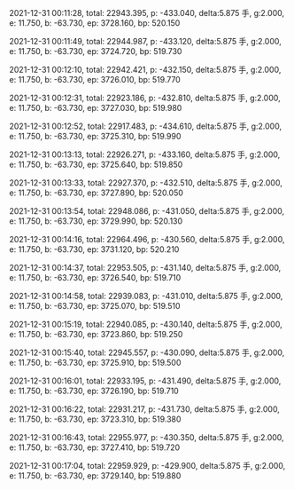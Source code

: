 2021-12-31 00:11:28, total: 22943.395, p: -433.040, delta:5.875 手, g:2.000, e: 11.750, b: -63.730, ep: 3728.160, bp: 520.150

2021-12-31 00:11:49, total: 22944.987, p: -433.120, delta:5.875 手, g:2.000, e: 11.750, b: -63.730, ep: 3724.720, bp: 519.730

2021-12-31 00:12:10, total: 22942.421, p: -432.150, delta:5.875 手, g:2.000, e: 11.750, b: -63.730, ep: 3726.010, bp: 519.770

2021-12-31 00:12:31, total: 22923.186, p: -432.810, delta:5.875 手, g:2.000, e: 11.750, b: -63.730, ep: 3727.030, bp: 519.980

2021-12-31 00:12:52, total: 22917.483, p: -434.610, delta:5.875 手, g:2.000, e: 11.750, b: -63.730, ep: 3725.310, bp: 519.990

2021-12-31 00:13:13, total: 22926.271, p: -433.160, delta:5.875 手, g:2.000, e: 11.750, b: -63.730, ep: 3725.640, bp: 519.850

2021-12-31 00:13:33, total: 22927.370, p: -432.510, delta:5.875 手, g:2.000, e: 11.750, b: -63.730, ep: 3727.890, bp: 520.050

2021-12-31 00:13:54, total: 22948.086, p: -431.050, delta:5.875 手, g:2.000, e: 11.750, b: -63.730, ep: 3729.990, bp: 520.130

2021-12-31 00:14:16, total: 22964.496, p: -430.560, delta:5.875 手, g:2.000, e: 11.750, b: -63.730, ep: 3731.120, bp: 520.210

2021-12-31 00:14:37, total: 22953.505, p: -431.140, delta:5.875 手, g:2.000, e: 11.750, b: -63.730, ep: 3726.540, bp: 519.710

2021-12-31 00:14:58, total: 22939.083, p: -431.010, delta:5.875 手, g:2.000, e: 11.750, b: -63.730, ep: 3725.070, bp: 519.510

2021-12-31 00:15:19, total: 22940.085, p: -430.140, delta:5.875 手, g:2.000, e: 11.750, b: -63.730, ep: 3723.860, bp: 519.250

2021-12-31 00:15:40, total: 22945.557, p: -430.090, delta:5.875 手, g:2.000, e: 11.750, b: -63.730, ep: 3725.910, bp: 519.500

2021-12-31 00:16:01, total: 22933.195, p: -431.490, delta:5.875 手, g:2.000, e: 11.750, b: -63.730, ep: 3726.190, bp: 519.710

2021-12-31 00:16:22, total: 22931.217, p: -431.730, delta:5.875 手, g:2.000, e: 11.750, b: -63.730, ep: 3723.310, bp: 519.380

2021-12-31 00:16:43, total: 22955.977, p: -430.350, delta:5.875 手, g:2.000, e: 11.750, b: -63.730, ep: 3727.410, bp: 519.720

2021-12-31 00:17:04, total: 22959.929, p: -429.900, delta:5.875 手, g:2.000, e: 11.750, b: -63.730, ep: 3729.140, bp: 519.880